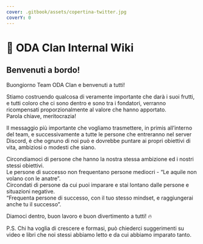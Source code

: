 ```yaml
---
cover: .gitbook/assets/copertina-twitter.jpg
coverY: 0
---
```


# 👋 ODA Clan Internal Wiki

## Benvenuti a bordo!

Buongiorno Team ODA Clan e benvenuti a tutti!  &#x20;

Stiamo costruendo qualcosa di veramente importante che darà i suoi frutti, e tutti coloro che ci sono dentro e sono tra i fondatori, verranno ricompensati proporzionalmente al valore che hanno apportato. \
Parola chiave, meritocrazia!

Il messaggio più importante che vogliamo trasmettere, in primis all’interno del team, e successivamente a tutte le persone che entreranno nel server Discord, è che ognuno di noi può e dovrebbe puntare ai propri obiettivi di vita, ambiziosi o modesti che siano. &#x20;

Circondiamoci di persone che hanno la nostra stessa ambizione ed i nostri stessi obiettivi. \
Le persone di successo non frequentano persone mediocri - “Le aquile non volano con le anatre”. \
Circondati di persone da cui puoi imparare e stai lontano dalle persone e situazioni negative. \
“Frequenta persone di successo, con il tuo stesso mindset, e raggiungerai anche tu il successo”.  

Diamoci dentro, buon lavoro e buon divertimento a tutti! 🔥

P.S. Chi ha voglia di crescere e formasi, può chiederci suggerimenti su video e libri che noi stessi abbiamo letto e da cui abbiamo imparato tanto.
